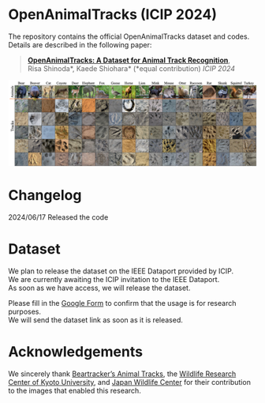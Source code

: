 # OpenAnimalTracks (ICIP 2024)
The repository contains the official OpenAnimalTracks dataset and codes.
Details are described in the following paper: 
> [**OpenAnimalTracks: A Dataset for Animal Track Recognition**](),  
> Risa Shinoda*, Kaede Shiohara* (*equal contribution)
> *ICIP 2024*
<img src="fig/ teaser.png" width= "950px">

# Changelog
2024/06/17  Released the code

# Dataset
We plan to release the dataset on the IEEE Dataport provided by ICIP.   
We are currently awaiting the ICIP invitation to the IEEE Dataport.   
As soon as we have access, we will release the dataset.

Please fill in the [Google Form](https://forms.gle/KRfVyjbKDTqtCPu36) to confirm that the usage is for research purposes.   
We will send the dataset link as soon as it is released.

# Acknowledgements
We sincerely thank [Beartracker’s Animal Tracks](https://www.bear-tracker.com/guide.html), the [Wildlife Research Center of Kyoto University](https://www.wrc.kyoto-u.ac.jp/en/), and [Japan Wildlife Center](https://www.jwc-web.org/top.html) for their contribution to the images that enabled this research.   
